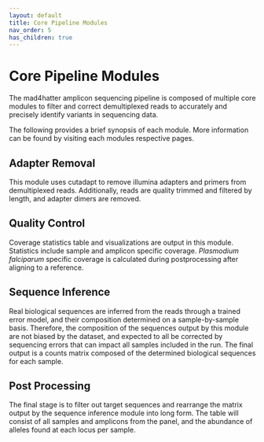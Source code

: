 ```yaml
---
layout: default
title: Core Pipeline Modules
nav_order: 5
has_children: true
---
```


# Core Pipeline Modules

The mad4hatter amplicon sequencing pipeline is composed of multiple core modules to filter and correct demultiplexed reads to accurately and precisely identify variants in sequencing data.

The following provides a brief synopsis of each module. More information can be found by visiting each modules respective pages.

## Adapter Removal

This module uses cutadapt to remove illumina adapters and primers from demultiplexed reads. Additionally, reads are quality trimmed and filtered by length, and adapter dimers are removed.

## Quality Control

Coverage statistics table and visualizations are output in this module. Statistics include sample and amplicon specific coverage. *Plasmodium falciparum* specific coverage is calculated during postprocessing after aligning to a reference. 

## Sequence Inference

Real biological sequences are inferred from the reads through a trained error model, and their composition determined on a sample-by-sample basis. Therefore, the composition of the sequences output by this module are not biased by the dataset, and expected to all be corrected by sequencing errors that can impact all samples included in the run. The final output is a counts matrix composed of the determined biological sequences for each sample. 

## Post Processing

The final stage is to filter out target sequences and rearrange the matrix output by the sequence inference module into long form. The table will consist of all samples and amplicons from the panel, and the abundance of alleles found at each locus per sample. 


